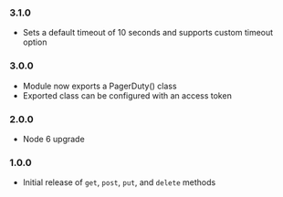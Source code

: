 ### 3.1.0

- Sets a default timeout of 10 seconds and supports custom timeout option

### 3.0.0

- Module now exports a PagerDuty() class
- Exported class can be configured with an access token

### 2.0.0

- Node 6 upgrade

### 1.0.0

- Initial release of `get`, `post`, `put`, and `delete` methods
